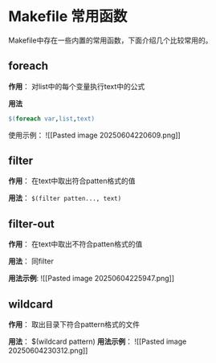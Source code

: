 # Makefile 常用函数

Makefile中存在一些内置的常用函数，下面介绍几个比较常用的。

## foreach

**作用**：
	对list中的每个变量执行text中的公式

**用法**

```makefile
$(foreach var,list,text)
```

使用示例：
![[Pasted image 20250604220609.png]]

## filter

**作用**：
	在text中取出符合patten格式的值

**用法**：
	`$(filter patten..., text)`

## filter-out

**作用**：
	在text中取出不符合patten格式的值

**用法**：
	同filter

**用法示例**:
![[Pasted image 20250604225947.png]]

## wildcard

**作用**：
	取出目录下符合pattern格式的文件

**用法**：
	$(wildcard pattern)
**用法示例**：
![[Pasted image 20250604230312.png]]




